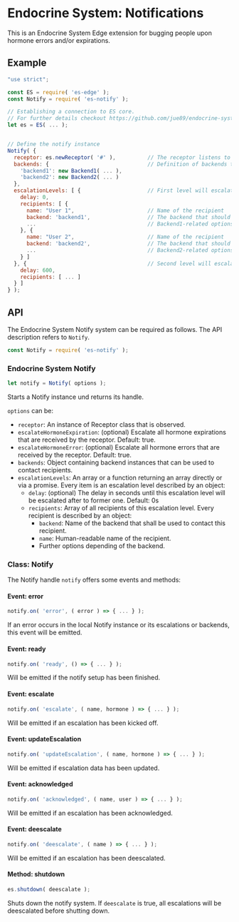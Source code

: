 # Endocrine System: Notifications

This is an Endocrine System Edge extension for bugging people upon hormone errors and/or expirations.


## Example

``` javascript
"use strict";

const ES = require( 'es-edge' );
const Notify = require( 'es-notify' );

// Establishing a connection to ES core.
// For further details checkout https://github.com/jue89/endocrine-system-edge/blob/master/README.md
let es = ES( ... );


// Define the notify instance
Notify( {
  receptor: es.newReceptor( '#' ),          // The receptor listens to all hormones
  backends: {                               // Definition of backends that will be used to get into touch with the recipients
    'backend1': new Backend1( ... ),
    'backend2': new Backend2( ... )
  },
  escalationLevels: [ {                     // First level will escalate immediately if an error occurs
    delay: 0,
    recipients: [ {
      name: "User 1",                       // Name of the recipient
      backend: 'backend1',                  // The backend that should be used to contact to recipient
      ...                                   // Backend1-related options ...
    }, {
      name: "User 2",                       // Name of the recipient
      backend: 'backend2',                  // The backend that should be used to contact to recipient
      ...                                   // Backend2-related options ...
    } ]
  }, {                                      // Second level will escalate 10min (600s) after the first one
    delay: 600,
    recipients: [ ... ]
  } ]
} );
```

## API

The Endocrine System Notify system can be required as follows. The API description refers to ```Notify```.
``` javascript
const Notify = require( 'es-notify' );
```

### Endocrine System Notify

``` javascript
let notify = Notify( options );
```

Starts a Notify instance und returns its handle.

```options``` can be:
 * ```receptor```: An instance of Receptor class that is observed.
 * ```escalateHormoneExpiration```: (optional) Escalate all hormone expirations that are received by the receptor. Default: true.
 * ```escalateHormoneError```: (optional) Escalate all hormone errors that are received by the receptor. Default: true.
 * ```backends```: Object containing backend instances that can be used to contact recipients.
 * ```escalationLevels```: An array or a function returning an array directly or via a promise. Every item is an escalation level described by an object:
   * ```delay```: (optional) The delay in seconds until this escalation level will be escalated after to former one. Default: 0s
   * ```recipients```: Array of all recipients of this escalation level. Every recipient is described by an object:
     * ```backend```: Name of the backend that shall be used to contact this recipient.
     * ```name```: Human-readable name of the recipient.
     * Further options depending of the backend.

### Class: Notify

The Notify handle ```notify``` offers some events and methods:


#### Event: error

``` javascript
notify.on( 'error', ( error ) => { ... } );
```

If an error occurs in the local Notify instance or its escalations or backends, this event will be emitted.


#### Event: ready

``` javascript
notify.on( 'ready', () => { ... } );
```

Will be emitted if the notify setup has been finished.


#### Event: escalate

``` javascript
notify.on( 'escalate', ( name, hormone ) => { ... } );
```

Will be emitted if an escalation has been kicked off.


#### Event: updateEscalation

``` javascript
notify.on( 'updateEscalation', ( name, hormone ) => { ... } );
```

Will be emitted if escalation data has been updated.


#### Event: acknowledged

``` javascript
notify.on( 'acknowledged', ( name, user ) => { ... } );
```

Will be emitted if an escalation has been acknowledged.


#### Event: deescalate

``` javascript
notify.on( 'deescalate', ( name ) => { ... } );
```

Will be emitted if an escalation has been deescalated.


#### Method: shutdown

``` javascript
es.shutdown( deescalate );
```

Shuts down the notify system. If ```deescalate``` is true, all escalations will be deescalated before shutting down.
